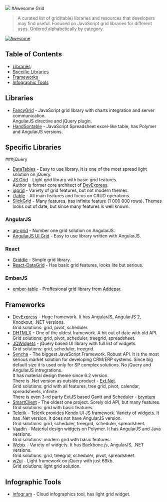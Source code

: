 ![](http://fancygrid.com/img/awesome.png)
#Awesome Grid

> A curated list of grid(table) libraries and resources that developers may find useful. Focused on JavaScript grid libraries for different uses. Ordered alphabetically by category.

[![Awesome](https://cdn.rawgit.com/sindresorhus/awesome/d7305f38d29fed78fa85652e3a63e154dd8e8829/media/badge.svg)](https://github.com/sindresorhus/awesome)

## Table of Contents
*  [Libraries](#libraries)
*  [Specific Libraries](#specific-libraries)
*  [Frameworks](#frameworks)
*  [Infographic Tools](#infographic-tools)

## Libraries
* [FancyGrid](http://www.fancygrid.com/) - JavaScript grid library with charts integration and server communication.  
AngularJS directive and jQuery plugin.
* [HandSontable](http://handsontable.com/) - JavaScript Spreadsheet excel-like table, has Polymer and AngularJS versions.

## Specific Libraries
###jQuery
* [DataTables](http://datatables.net/) - Easy to use library. It is one of the most spread light solution on jQuery.
* [JS Grid](http://js-grid.com/) - Light grid library with basic grid features.  
Author is former core architect of [DevExpress](http://js.devexpress.com/).
* [jqgrid](http://trirand.com/) - Variety of grid features, but not modern themes.
* [jTable](https://github.com/hikalkan/jtable) - All main features and focus on CRUD operations.
* [SlickGrid](https://github.com/mleibman/SlickGrid) - Many features, has infinite feature (1 000 000 rows). Themes looks out of date,
but since many features is well known.

### AngularJS
* [ag-grid](http://ag-grid.com/) - Number one grid solution on AngularJS.
* [AngularJS UI Grid](http://ui-grid.info/) - Easy to use library written with AngularJS.

### React
* [Griddle](http://griddlegriddle.github.io/Griddle/) - Simple grid library.
* [React-DataGrid](http://zippyui.com/react-datagrid/) - Has basic grid features, looks lite but serious.
  
### EmberJS
* [ember-table](https://github.com/addepar/ember-table) - Proffesional grid library from [Addepar](https://www.addepar.com/).  

## Frameworks
* [DevExpress](http://js.devexpress.com/) - Huge framework. It has AngularJS, AngularJS 2, Knockout, .NET versions.  
Grid solutions: grid, pivot, scheduler.
* [DHTMLX](http://dhtmlx.com/) - One of the oldest framework. A bit out of date with old API.  
Grid solutions: grid, pivot, scheduler, treegrid, spreadsheet.
* [JQWidgets](http://www.jqwidgets.com/) - jQuery based UI library with full list of widgets.  
Grid solutions: grid, scheduler, treegrid.
* [Sencha](http://sencha.com/) - The biggest JavaScript Framework. Robust API. It is the most serious market solution for developing  CRM/ERP systems. Since big default size it is used only for SP complex solutions. No jQuery and AngularJS intregrations.  
It has material design theme since 6.2 version.  
There is .Net version as outside product - [Ext.Net](http://ext.net/).  
Grid solutions: grid with all features, tree grid, pivot, calendar, spreadsheets, infinite.  
There is even 3-rd party ExtJS based Gantt and Scheduler - [bryntum](http://bryntum.com)
* [SmartClient](http://www.smartclient.com/) - The oldest one project. Sorely old API, but many features.  
Grid solutions: grid with basic features.
* [Telerik](http://www.telerik.com/) - Telerik provides Kendo UI JS framework. Variety of widgets. It has .Net version. It does not have AngularJS version.  
Grid solutions: grid, scheduler, treegrid, scheduler, spreadsheet.
* [Vaadin](http://vaadin.com/) - Material design widgets on Polymer. It has AngularJS and Java versions.  
Grid solutions: modern grid with basic features.
* [Webix](http://webix.com/) - Variety of widgets. It has Backbone.js, AngularJS, .NET versions.  
Grid solutions: grid, treegrid, scheduler, pivot, spreadsheet.
* [w2ui](http://w2ui.com/) - Light framework on jQuery with just 69kb.  
Grid solutions: light grid solution.

## Infographic Tools
* [infogr.am](http://infogr.am) - Cloud infographics tool, has light grid widget.
